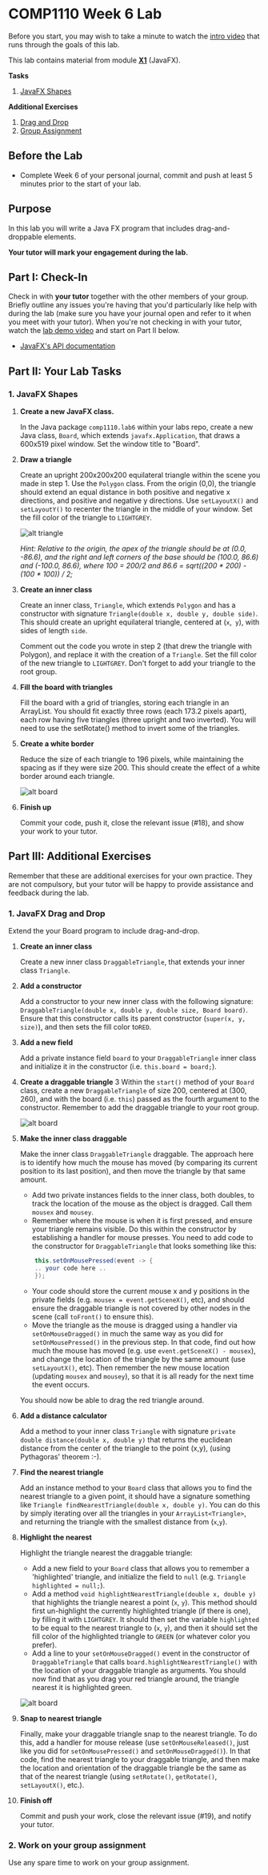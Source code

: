# COMP1110 Week 6 Lab

Before you start, you may wish to take a minute to watch the [intro video](https://cs.anu.edu.au/courses/comp1110/labs/mp4/lab6-intro.mp4) that runs through the goals of this lab.


This lab contains material from module [**X1**](https://cs.anu.edu.au/courses/comp1110/lectures/theme/#X1) (JavaFX).

**Tasks**
1. [JavaFX Shapes](#1-javafx-shapes)

**Additional Exercises**
1. [Drag and Drop](#1-javafx-drag-and-drop)
2. [Group Assignment](#2-work-on-your-group-assignment)

## Before the Lab

* Complete Week 6 of your personal journal, commit and push at least 5 minutes prior to the start of your lab.

## Purpose

In this lab you will write a Java FX program that includes drag-and-droppable elements.

**Your tutor will mark your engagement during the lab.**

## Part I: Check-In

Check in with **your tutor** together with the other members of your group.    Briefly outline any issues you're having that you'd particularly like help with during the lab (make sure you have your journal open and refer to it when you meet with your tutor).
When you're not checking in with your tutor, watch the [lab demo video](https://cs.anu.edu.au/courses/comp1110/labs/mp4/lab6-demo.mp4) and start on Part II below.

* [JavaFX's API documentation](https://openjfx.io/javadoc/17/)

## Part II:  Your Lab Tasks

### 1. JavaFX Shapes

1.  **Create a new JavaFX class.**

    In the Java package `comp1110.lab6` within your labs repo, create a new Java class, `Board`, which extends `javafx.Application`, that draws a 600x519 pixel window.  Set the window title to "Board".

2.  **Draw a triangle**

    Create an upright 200x200x200 equilateral triangle within the scene you made in step 1. Use the `Polygon` class. From the origin (0,0), the triangle should extend an equal distance in both positive and negative x directions, and positive and negative y directions. Use `setLayoutX()` and `setLayoutY()` to recenter the triangle in the middle of your window. Set the fill color of the triangle to `LIGHTGREY`.

    ![alt triangle](assets/lab5a.png)

    *Hint: Relative to the origin, the apex of the triangle should be at (0.0, -86.6), and the right and left corners of the base should be (100.0, 86.6) and (-100.0, 86.6), where 100 = 200/2 and 86.6 = sqrt((200 \* 200) - (100 \* 100)) / 2;*

3.  **Create an inner class**

    Create an inner class, `Triangle`, which extends `Polygon` and has a constructor with signature `Triangle(double x, double y, double side)`. This should create an upright equilateral triangle, centered at (`x`,` y`), with sides of length `side`.

    Comment out the code you wrote in step 2 (that drew the triangle with Polygon), and replace it with the creation of a `Triangle`. Set the fill color of the new triangle to `LIGHTGREY`. Don't forget to add your triangle to the root group.

4.  **Fill the board with triangles**

    Fill the board with a grid of triangles, storing each triangle in an ArrayList<Triangle>.  You should fit exactly three rows (each 173.2 pixels apart), each row having five triangles (three upright and two inverted). You will need to use the setRotate() method to invert some of the triangles.



5. **Create a white border**

   Reduce the size of each triangle to 196 pixels, while maintaining the spacing as if they were size 200. This should create the effect of a white border around each triangle.

   ![alt board](assets/lab5b.png)

6. **Finish up**

   Commit your code, push it, close the relevant issue (#18), and show your work
   to your tutor.

## Part III: Additional Exercises

Remember that these are additional exercises for your own practice. They are not compulsory, but your tutor will be happy to provide assistance and feedback during the lab.

### 1. JavaFX Drag and Drop

Extend the your Board program to include drag-and-drop.

1. **Create an inner class**

   Create a new inner class `DraggableTriangle`, that extends your inner class `Triangle`.

2. **Add a constructor**

   Add a constructor to your new inner class with the following signature: `DraggableTriangle(double x, double y, double size, Board board)`. Ensure that this constructor calls its parent constructor (`super(x, y, size)`), and then sets the fill color to`RED`.

3. **Add a new field**

   Add a private instance field `board` to your `DraggableTriangle` inner class and initialize it in the constructor (i.e. `this.board = board;`).

4. **Create a draggable triangle**
3
   Within the `start()` method of your `Board` class, create a new `DraggableTriangle` of size 200, centered at (300, 260), and with the board (i.e. `this`) passed as the fourth argument to the constructor. Remember to add the draggable triangle to your root group.

   ![alt board](assets/lab5c.png)

5. **Make the inner class draggable**

   Make the inner class `DraggableTriangle` draggable. The approach here is to identify how much the mouse has moved (by comparing its current position to its last position), and then move the triangle by that same amount.
    * Add two private instances fields to the inner class, both doubles, to track the location of the mouse as the object is dragged. Call them `mousex` and `mousey`.
    * Remember where the mouse is when it is first pressed, and ensure your triangle remains visible. Do this within the constructor by establishing a handler for mouse presses. You need to add code to the constructor for `DraggableTriangle` that looks something like this:

    ````Java
        this.setOnMousePressed(event -> {
        .. your code here ..
        });
    ````
    * Your code should store the current mouse x and y positions in the private fields (e.g. `mousex = event.getSceneX()`, etc), and should ensure the draggable triangle is not covered by other nodes in the scene (call `toFront()` to ensure this).
    * Move the triangle as the mouse is dragged using a handler via `setOnMouseDragged()` in much the same way as you did for `setOnMousePressed()` in the previous step. In that code, find out how much the mouse has moved (e.g. use `event.getSceneX() - mousex`), and change the location of the triangle by the same amount (use `setLayoutX()`, etc). Then remember the new mouse location (updating `mousex` and `mousey`), so that it is all ready for the next time the event occurs.

   You should now be able to drag the red triangle around.

6. **Add a distance calculator**

   Add a method to your inner class `Triangle` with signature `private double distance(double x, double y)` that returns the euclidean distance from the center of the triangle to the point (x,y), (using Pythagoras' theorem :-).

7. **Find the nearest triangle**

   Add an instance method to your `Board` class that allows you to find the nearest triangle to a given point, it should have a signature something like `Triangle findNearestTriangle(double x, double y)`. You can do this by simply iterating over all the triangles in your `ArrayList<Triangle>`, and returning the triangle with the smallest distance from (`x`,`y`).

8. **Highlight the nearest**

   Highlight the triangle nearest the draggable triangle:
    * Add a new field to your `Board` class that allows you to remember a 'highlighted' triangle, and initialize the field to `null` (e.g. `Triangle highlighted = null;`).
    * Add a method `void highlightNearestTriangle(double x, double y)` that highlights the triangle nearest a point (`x`, `y`). This method should first un-highlight the currently highlighted triangle (if there is one), by filling it with `LIGHTGREY`. It should then set the variable `highlighted` to be equal to the nearest triangle to (`x`, `y`), and then it should set the fill color of the highlighted triangle to `GREEN` (or whatever color you prefer).
    * Add a line to your `setOnMouseDragged()` event in the constructor of `DraggableTriangle` that calls `board.highlightNearestTriangle()` with the location of your draggable triangle as arguments. You should now find that as you drag your red triangle around, the triangle nearest it is highlighted green.

   ![alt board](assets/lab5d.png)

9. **Snap to nearest triangle**

   Finally, make your draggable triangle snap to the nearest triangle. To do this, add a handler for mouse release (use `setOnMouseReleased()`, just like you did for `setOnMousePressed()` and `setOnMouseDragged()`). In that code, find the nearest triangle to your draggable triangle, and then make the location and orientation of the draggable triangle be the same as that of the nearest triangle (using `setRotate()`, `getRotate()`, `setLayoutX()`, etc.).

10. **Finish off**

    Commit and push your work, close the relevant issue (#19), and notify your tutor.


### 2. Work on your group assignment

Use any spare time to work on your group assignment.




